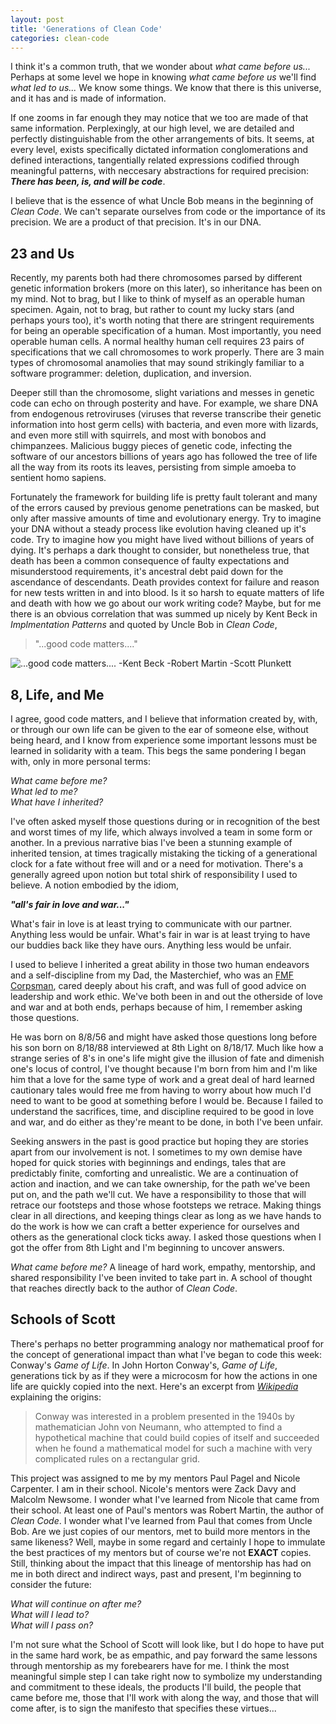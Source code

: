 ```yaml
---  
layout: post  
title: 'Generations of Clean Code'  
categories: clean-code
---
```


  I think it's a common truth, that we wonder about _what came before us..._
Perhaps at some level we hope in knowing _what came before us_ we'll find _what
led to us..._ We know some things. We know that there is this universe, and it
has and is made of information. 
  
  If one zooms in far enough they may notice that we too are made of that same
information. Perplexingly, at our high level, we are detailed and perfectly
distinguishable from the other arrangements of bits. It seems, at every level,
exists specifically dictated information conglomerations and defined
interactions, tangentially related expressions codified through meaningful
patterns, with neccesary abstractions for required precision: **_There has been,
is, and will be code_**.
  
  I believe that is the essence of what Uncle Bob means in the beginning of _Clean
Code_. We can't separate ourselves from code or the importance of its precision.
We are a product of that precision. It's in our DNA.

## 23 and Us

  Recently, my parents both had there chromosomes parsed by different genetic
information brokers (more on this later), so inheritance has been on my mind.
Not to brag, but I like to think of myself as an operable human specimen. Again,
not to brag, but rather to count my lucky stars (and perhaps yours too), it's
worth noting that there are stringent requirements for being an operable
specification of a human. Most importantly, you need operable human cells. A
normal healthy human cell requires 23 pairs of specifications that we
call chromosomes to work properly. There are 3 main types of chromosomal anamolies 
that may sound strikingly familiar to a software programmer: deletion, duplication, 
and inversion.  
  
  Deeper still than the chromosome, slight variations and messes in genetic code
can echo on through posterity and have. For example, we share DNA from
endogenous retroviruses (viruses that reverse transcribe their genetic
information into host germ cells) with bacteria, and even more with lizards, and
even more still with squirrels, and most with bonobos and chimpanzees.
Malicious buggy pieces of genetic code, infecting the software of our ancestors
billions of years ago has followed the tree of life all the way from its roots
its leaves, persisting from simple amoeba to sentient homo sapiens.

  Fortunately the framework for building life is pretty fault tolerant and many
of the errors caused by previous genome penetrations can be masked, but only
after massive amounts of time and evolutionary energy. Try to imagine your DNA
without a steady process like evolution having cleaned up it's code. Try to
imagine how you might have lived without billions of years of dying. It's perhaps a
dark thought to consider, but nonetheless true, that death has been a common
consequence of faulty expectations and misunderstood requirements, it's
ancestral debt paid down for the ascendance of descendants. Death provides
context for failure and reason for new tests written in and into blood. Is it so
harsh to equate matters of life and death with how we go about our work writing
code? Maybe, but for me there is an obvious correlation that was summed up
nicely by Kent Beck in _Implmentation Patterns_ and quoted by Uncle Bob in
_Clean Code_,  
<blockquote> "...good code matters...." </blockquote>
<img src="https://i.imgur.com/xByII.jpg" alt="...good code matters.... -Kent Beck -Robert Martin -Scott Plunkett"/>

## 8, Life, and Me

  I agree, good code matters, and I believe that information created by, with,
or through our own life can be given to the ear of someone else, without being heard,
 and I know from experience some important lessons must be learned in solidarity with a team. 
 This begs the same pondering I began with, only in more personal terms: 

_What came before me?_<br>
_What led to me?_  <br>
_What have I inherited?_<br>  

  I've often asked myself those questions during or in recognition of the best 
and worst times of my life, which always involved a team in some form or another. 
In a previous narrative bias I've been a stunning example of inherited tension, 
at times tragically mistaking the ticking of a generational clock for a fate without
free will and or a need for motivation. There's a generally agreed upon notion but 
total shirk of responsibility I used to believe. A notion embodied by the idiom, 

**_"all's fair in love and war..."_**

  What's fair in love is at least trying to communicate with our partner. 
Anything less would be unfair. What's fair in war is at least trying to have 
our buddies back like they have ours. Anything less would be unfair. 

  I used to believe I inherited a great ability in those two human endeavors and a
self-discipline from my Dad, the Masterchief, who was an [FMF Corpsman](https://en.wikipedia.org/wiki/Hospital_corpsman), cared deeply about his craft, and was full of good advice on leadership and work ethic.
We've both been in and out the otherside of love and war and at both ends,
perhaps because of him, I remember asking those questions.

  He was born on 8/8/56 and might have asked those questions long before his son
born on 8/18/88 interviewed at 8th Light on 8/18/17. Much like how a strange
series of 8's in one's life might give the illusion of fate and dimenish one's
locus of control, I've thought because I'm born from him and I'm like him that a
love for  the same type of work and a great deal of hard learned cautionary
tales would free  me from having to worry about how much I'd need to want to be
good at something  before I would be. Because I failed to understand the
sacrifices, time, and discipline required to be good in love and war, and do
either as they're meant to be done, in both I've been unfair.

  Seeking answers in the past is good practice but hoping they 
are stories apart from our involvement is not. I sometimes to my own demise have hoped
for quick stories with beginnings and endings, tales that are predictably finite, 
comforting and unrealistic. We are a continuation of action and inaction, and we can take ownership, for the path we've been put on, and the path we'll cut. We have a
responsibility to those that will retrace our footsteps and those whose
footsteps we retrace. Making things clear in all directions, and keeping things
clear as long as we have hands to do the work is how we can craft a better
experience for ourselves and others as the generational clock ticks away. 
I asked those questions when I got the offer from 8th Light and I'm beginning 
to uncover answers. 

_What came before me?_ 
A lineage of hard work, empathy, mentorship, and shared responsibility I've
been invited to take part in. A school of thought that reaches directly back to 
the author of _Clean Code_.

## Schools of Scott

  There's perhaps no better programming analogy nor mathematical proof for the
concept of generational impact than what I've began to code this week: Conway's
_Game of Life_. In John Horton Conway's, _Game of Life_, generations tick by as
if they were a microcosm for how the actions in one life are quickly copied into
the next.  Here's an excerpt from
[_Wikipedia_](https://en.wikipedia.org/wiki/Conway%27s_Game_of_Life) explaining
the origins: 
<blockquote> 
  Conway was interested in a problem presented in the
1940s by mathematician John von Neumann, who attempted to find a hypothetical
machine that could build copies of itself and succeeded when he found a
mathematical model for such a machine with very complicated rules on a
rectangular grid. 
</blockquote>

  This project was assigned to me by my mentors Paul Pagel and
Nicole Carpenter. I am in their school. Nicole's mentors were Zack Davy and Malcolm Newsome. I wonder what I've learned from Nicole that came from their school. At least one of Paul's mentors was Robert Martin, the author of _Clean Code_.  I wonder what I've learned from Paul that comes from Uncle Bob. Are we just copies of our mentors, met to build more mentors in the same likeness? Well, maybe in some regard and certainly I hope to immulate the best practices of my mentors but of course we're not **EXACT** copies. Still, thinking about the impact that this lineage of mentorship has had on me in both direct and indirect ways, past and present, I'm beginning to consider the future:         

_What will continue on after me?_<br>
_What will I lead to?_  <br>
_What will I pass on?_<br>

  I'm not sure what the School of Scott will look like, but I do hope to have put
in the same hard work, be as empathic, and pay forward the same lessons through
mentorship as my forebearers have for me.  I think the most meaningful simple
step I can take right now to symbolize my understanding and commitment to these
ideals, the products I'll build, the people that came before me, those that I'll
work with along the way, and those that will come after, is to sign the
manifesto that specifies these virtues...
